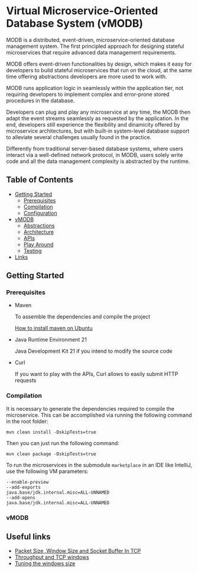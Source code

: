 # Virtual Microservice-Oriented Database System (vMODB)

MODB is a distributed, event-driven, microservice-oriented database management system. The first principled approach for designing stateful microservices that require advanced data management requirements.

MODB offers event-driven functionalities by design, which makes it easy for developers to build stateful microservices that run on the cloud, at the same time offering abstractions developers are more used to work with.

MODB runs application logic in seamlessly within the application tier, not requiring developers to implement complex and error-prone stored procedures in the database.

Developers can plug and play any microservice at any time, the MODB then adapt the event streams seamlessly as requested by the application. In the end, developers still experience the flexibility and dinamicity offered by microservice architectures, but with built-in system-level database support to alleviate several challenges usually found in the practice.

Differently from traditional server-based database systems, where users interact via a well-defined network protocol, in MODB, users solely write code and all the data management complexity is abstracted by the runtime.

## Table of Contents
- [Getting Started](#getting-started)
    * [Prerequisites](#prerequisites)
    * [Compilation](#compilation)
    * [Configuration](#config)
- [vMODB](#vmodb)
    * [Abstractions](#abstractions)
    * [Architecture](#architecture)
    * [APIs](#apis)
    * [Play Around](#play)
    * [Testing](#test)
- [Links](#links)

## <a name="getting-started"></a>Getting Started

### <a name="prerequisites"></a>Prerequisites

- Maven

  To assemble the dependencies and compile the project

  [How to install maven on Ubuntu](https://www.hostinger.com/tutorials/how-to-install-maven-on-ubuntu)

- Java Runtime Environment 21 

  Java Development Kit 21 if you intend to modify the source code

- Curl 

  If you want to play with the APIs, Curl allows to easily submit HTTP requests

### <a name="compilation"></a>Compilation

It is necessary to generate the dependencies required to compile the microservice.
This can be accomplished via running the following command in the root folder:

```
mvn clean install -DskipTests=true
```

Then you can just run the following command:
```
mvn clean package -DskipTests=true
```

To run the microservices in the submodule `marketplace` in an IDE like IntelliJ, use the following VM parameters:
```
--enable-preview
--add-exports
java.base/jdk.internal.misc=ALL-UNNAMED
--add-opens
java.base/jdk.internal.misc=ALL-UNNAMED
```

### <a name="vmodb"></a>vMODB

## <a name="links"></a>Useful links

- [Packet Size ,Window Size and Socket Buffer In TCP](https://stackoverflow.com/a/37267929/7735153)
- [Throughput and TCP windows](http://packetbomb.com/understanding-throughput-and-tcp-windows/)
- [Tuning the windows size](https://docs.oracle.com/cd/E23507_01/Platform.20073/ATGInstallGuide/html/s0507tuningthetcpwindowsize01.html)
